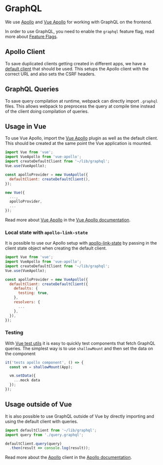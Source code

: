 # GraphQL

We use [Apollo] and [Vue Apollo][vue-apollo] for working with GraphQL
on the frontend.

In order to use GraphQL, you need to enable the `graphql` feature flag,
read more about [Feature Flags][feature-flags].

## Apollo Client

To save duplicated clients getting created in different apps, we have a
[default client][default-client] that should be used. This setups the
Apollo client with the correct URL and also sets the CSRF headers.

## GraphQL Queries

To save query compilation at runtime, webpack can directly import `.graphql`
files. This allows webpack to preprocess the query at compile time instead
of the client doing compilation of queries.

## Usage in Vue

To use Vue Apollo, import the [Vue Apollo][vue-apollo] plugin as well
as the default client. This should be created at the same point
the Vue application is mounted.

```javascript
import Vue from 'vue';
import VueApollo from 'vue-apollo';
import createDefaultClient from '~/lib/graphql';
Vue.use(VueApollo);

const apolloProvider = new VueApollo({
  defaultClient: createDefaultClient(),
});

new Vue({
  ...,
  apolloProvider,
  ...
});
```

Read more about [Vue Apollo][vue-apollo] in the [Vue Apollo documentation][vue-apollo-docs].

### Local state with `apollo-link-state`

It is possible to use our Apollo setup with [apollo-link-state][apollo-link-state] by passing
in the client state object when creating the default client.

```javascript
import Vue from 'vue';
import VueApollo from 'vue-apollo';
import createDefaultClient from '~/lib/graphql';
Vue.use(VueApollo);

const apolloProvider = new VueApollo({
  defaultClient: createDefaultClient({
    defaults: {
      testing: true,
    },
    resolvers: {
      ...
    },
  }),
});
```

### Testing

With [Vue test utils][vue-test-utils] it is easy to quickly test components that
fetch GraphQL queries. The simplest way is to use `shallowMount` and then set
the data on the component

```javascript
it('tests apollo component', () => {
  const vm = shallowMount(App);

  vm.setData({
    ...mock data
  });
});
```

## Usage outside of Vue

It is also possible to use GraphQL outside of Vue by directly importing
and using the default client with queries.

```javascript
import defaultClient from '~/lib/graphql';
import query from './query.graphql';

defaultClient.query(query)
  .then(result => console.log(result));
```

Read more about the [Apollo] client in the [Apollo documentation][apollo-client-docs].

[Apollo]: https://www.apollographql.com/
[vue-apollo]: https://github.com/Akryum/vue-apollo/
[vue-apollo-docs]: https://akryum.github.io/vue-apollo/
[feature-flags]: ../feature_flags.md
[default-client]: https://gitlab.com/gitlab-org/gitlab-ce/blob/master/app/assets/javascripts/lib/graphql.js
[apollo-client-docs]: https://www.apollographql.com/docs/tutorial/client.html
[vue-test-utils]: https://vue-test-utils.vuejs.org/
[apollo-link-state]: https://www.apollographql.com/docs/link/links/state.html
